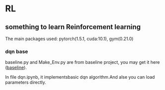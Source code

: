 # RL
## something to learn Reinforcement learning  
The main packages used: pytorch(1.5.1, cuda:10.1), gym(0.21.0)  

### dqn base
baseline.py and Make_Env.py are from baseline project, you may get it here ([baseline][1]).   

In file dqn.ipynb, it implementsbasic dqn algorithm.And alse you can load parameters directly.  

[1]:https://github.com/openai/baselines/blob/master/baselines/common/atari_wrappers.py
